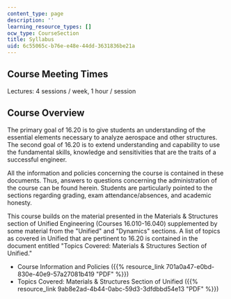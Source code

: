 ```yaml
---
content_type: page
description: ''
learning_resource_types: []
ocw_type: CourseSection
title: Syllabus
uid: 6c55065c-b76e-e48e-44dd-3631836be21a
---
```


Course Meeting Times
--------------------

Lectures: 4 sessions / week, 1 hour / session

Course Overview
---------------

The primary goal of 16.20 is to give students an understanding of the essential elements necessary to analyze aerospace and other structures. The second goal of 16.20 is to extend understanding and capability to use the fundamental skills, knowledge and sensitivities that are the traits of a successful engineer.

All the information and policies concerning the course is contained in these documents. Thus, answers to questions concerning the administration of the course can be found herein. Students are particularly pointed to the sections regarding grading, exam attendance/absences, and academic honesty.

This course builds on the material presented in the Materials & Structures section of Unified Engineering (Courses 16.010-16.040) supplemented by some material from the "Unified" and "Dynamics" sections. A list of topics as covered in Unified that are pertinent to 16.20 is contained in the document entitled "Topics Covered: Materials & Structures Section of Unified."

*   Course Information and Policies ({{% resource_link 701a0a47-e0bd-830e-40e9-57a27081b419 "PDF" %}})
*   Topics Covered: Materials & Structures Section of Unified ({{% resource_link 9ab8e2ad-4b44-0abc-59d3-3dfdbbd54e13 "PDF" %}})